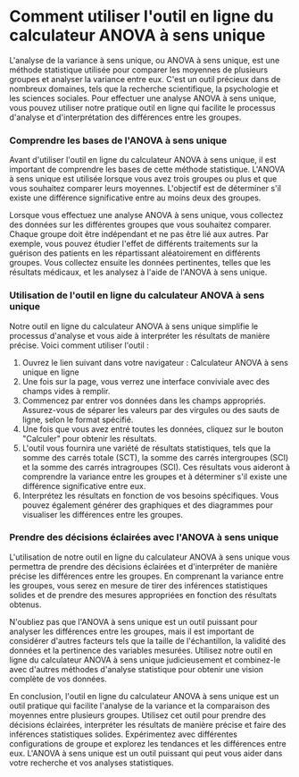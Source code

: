 Comment utiliser l'outil en ligne du calculateur ANOVA à sens unique
====================================================================

L'analyse de la variance à sens unique, ou ANOVA à sens unique, est une méthode statistique utilisée pour comparer les moyennes de plusieurs groupes et analyser la variance entre eux. C'est un outil précieux dans de nombreux domaines, tels que la recherche scientifique, la psychologie et les sciences sociales. Pour effectuer une analyse ANOVA à sens unique, vous pouvez utiliser notre pratique outil en ligne qui facilite le processus d'analyse et d'interprétation des différences entre les groupes.

### Comprendre les bases de l'ANOVA à sens unique

Avant d'utiliser l'outil en ligne du calculateur ANOVA à sens unique, il est important de comprendre les bases de cette méthode statistique. L'ANOVA à sens unique est utilisée lorsque vous avez trois groupes ou plus et que vous souhaitez comparer leurs moyennes. L'objectif est de déterminer s'il existe une différence significative entre au moins deux des groupes.

Lorsque vous effectuez une analyse ANOVA à sens unique, vous collectez des données sur les différentes groupes que vous souhaitez comparer. Chaque groupe doit être indépendant et ne pas être lié aux autres. Par exemple, vous pouvez étudier l'effet de différents traitements sur la guérison des patients en les répartissant aléatoirement en différents groupes. Vous collectez ensuite les données pertinentes, telles que les résultats médicaux, et les analysez à l'aide de l'ANOVA à sens unique.

### Utilisation de l'outil en ligne du calculateur ANOVA à sens unique

Notre outil en ligne du calculateur ANOVA à sens unique simplifie le processus d'analyse et vous aide à interpréter les résultats de manière précise. Voici comment utiliser l'outil :

1. Ouvrez le lien suivant dans votre navigateur : Calculateur ANOVA à sens unique en ligne
2. Une fois sur la page, vous verrez une interface conviviale avec des champs vides à remplir.
3. Commencez par entrer vos données dans les champs appropriés. Assurez-vous de séparer les valeurs par des virgules ou des sauts de ligne, selon le format spécifié.
4. Une fois que vous avez entré toutes les données, cliquez sur le bouton "Calculer" pour obtenir les résultats.
5. L'outil vous fournira une variété de résultats statistiques, tels que la somme des carrés totale (SCT), la somme des carrés intergroupes (SCI) et la somme des carrés intragroupes (SCI). Ces résultats vous aideront à comprendre la variance entre les groupes et à déterminer s'il existe une différence significative entre eux.
6. Interprétez les résultats en fonction de vos besoins spécifiques. Vous pouvez également générer des graphiques et des diagrammes pour visualiser les différences entre les groupes.

### Prendre des décisions éclairées avec l'ANOVA à sens unique

L'utilisation de notre outil en ligne du calculateur ANOVA à sens unique vous permettra de prendre des décisions éclairées et d'interpréter de manière précise les différences entre les groupes. En comprenant la variance entre les groupes, vous serez en mesure de tirer des inférences statistiques solides et de prendre des mesures appropriées en fonction des résultats obtenus.

N'oubliez pas que l'ANOVA à sens unique est un outil puissant pour analyser les différences entre les groupes, mais il est important de considérer d'autres facteurs tels que la taille de l'échantillon, la validité des données et la pertinence des variables mesurées. Utilisez notre outil en ligne du calculateur ANOVA à sens unique judicieusement et combinez-le avec d'autres méthodes d'analyse statistique pour obtenir une vision complète de vos données.

En conclusion, l'outil en ligne du calculateur ANOVA à sens unique est un outil pratique qui facilite l'analyse de la variance et la comparaison des moyennes entre plusieurs groupes. Utilisez cet outil pour prendre des décisions éclairées, interpréter les résultats de manière précise et faire des inférences statistiques solides. Expérimentez avec différentes configurations de groupe et explorez les tendances et les différences entre eux. L'ANOVA à sens unique est un outil puissant qui peut vous aider dans votre recherche et vos analyses statistiques.
